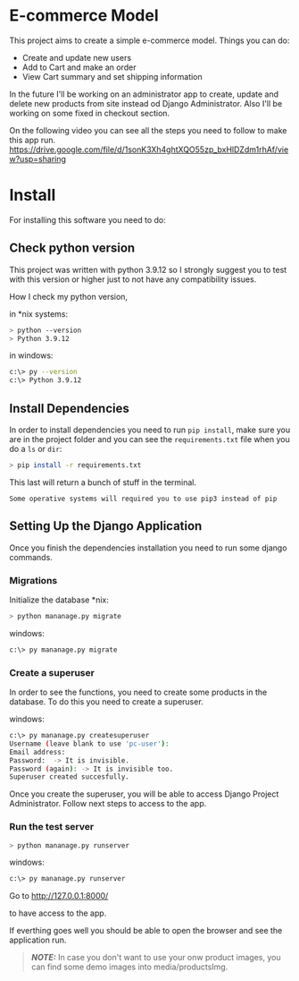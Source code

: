 # E-commerce Model

This project aims to create a simple e-commerce model.
Things you can do:

- Create and update new users
- Add to Cart and make an order
- View Cart summary and set shipping information

In the future I'll be working on an administrator app to create, update and delete new products from site instead od Django Administrator. Also I'll be working on some fixed in checkout section.

On the following video you can see all the steps you need to follow to make this app run. 
https://drive.google.com/file/d/1sonK3Xh4ghtXQO55zp_bxHlDZdm1rhAf/view?usp=sharing

# Install 

For installing this software you need to do:

## Check python version
This project was written with python 3.9.12 so I strongly suggest you to test with this version or higher just to not have any compatibility issues.

How I check my python version, 

in *nix systems:

```bash
> python --version
> Python 3.9.12
```

in windows:

```bash
c:\> py --version
c:\> Python 3.9.12
```

## Install Dependencies

In order to install dependencies you need to run `pip install`, make sure you are in the project folder and you can see the `requirements.txt` file when you do a `ls` or `dir`:

```bash
> pip install -r requirements.txt
```
This last will return a bunch of stuff in the terminal.

`Some operative systems will required you to use pip3 instead of pip `

## Setting Up the Django Application

Once you finish the dependencies installation you need to run some django commands.

### Migrations

Initialize the database
*nix:
```bash
> python mananage.py migrate
```
windows:
```bash
c:\> py mananage.py migrate
```
### Create a superuser
In order to see the functions, you need to create some products in the database. To do this you need to create a superuser.

windows:
```bash
c:\> py mananage.py createsuperuser
Username (leave blank to use 'pc-user'):
Email address:
Password:  -> It is invisible.
Password (again): -> It is invisible too.
Superuser created succesfully.
```
Once you create the superuser, you will be able to access Django Project Administrator. Follow next steps to access to the app.

### Run the test server

```bash
> python mananage.py runserver
```
windows:
```bash
c:\> py mananage.py runserver
```
Go to http://127.0.0.1:8000/

to have access to the app.

If everthing goes well you should be able to open the browser and see the application run. 

> **_NOTE:_**  In case you don't want to use your onw product images, you can find some demo images into media/productsImg.

